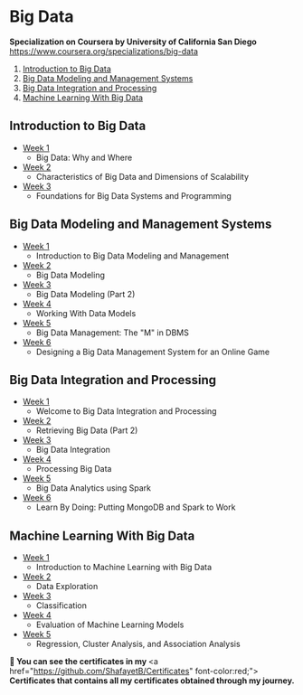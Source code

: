 # Big Data

<strong><p> Specialization on Coursera by University of California San Diego</strong>  https://www.coursera.org/specializations/big-data </p>

1. [Introduction to Big Data](https://github.com/ShafayetB/Coursera/tree/master/Big-Data/Introduction%20to%20Big%20Data)
2. [Big Data Modeling and Management Systems](https://github.com/ShafayetB/Coursera/tree/master/Big-Data/Big%20Data%20Modelling%20and%20Management%20Systems)
3. [Big Data Integration and Processing](https://github.com/ShafayetB/Coursera/tree/master/Big-Data/Big%20Data%20Integration%20and%20Processing)
4. [Machine Learning With Big Data](https://github.com/ShafayetB/Coursera/tree/master/Big-Data/Machine%20Learning%20with%20Big%20Data)


## Introduction to Big Data

- [Week 1](https://github.com/ShafayetB/Coursera/tree/master/Big-Data/Introduction%20to%20Big%20Data/Week%201)
  - Big Data: Why and Where
- [Week 2](https://github.com/ShafayetB/Coursera/tree/master/Big-Data/Introduction%20to%20Big%20Data/Week%202)
  - Characteristics of Big Data and Dimensions of Scalability
- [Week 3](https://github.com/ShafayetB/Coursera/tree/master/Big-Data/Introduction%20to%20Big%20Data/Week%203)
  - Foundations for Big Data Systems and Programming
  
  
 ## Big Data Modeling and Management Systems
  
 - [Week 1](https://github.com/ShafayetB/Coursera/tree/master/Big-Data/Big%20Data%20Modelling%20and%20Management%20Systems)
    - Introduction to Big Data Modeling and Management
 - [Week 2](https://github.com/ShafayetB/Coursera/tree/master/Big-Data/Big%20Data%20Modelling%20and%20Management%20Systems/Week%202)
    - Big Data Modeling
 - [Week 3](https://github.com/ShafayetB/Coursera/tree/master/Big-Data/Big%20Data%20Modelling%20and%20Management%20Systems/Week%203)
    - Big Data Modeling (Part 2)
 - [Week 4](https://github.com/ShafayetB/Coursera/tree/master/Big-Data/Big%20Data%20Modelling%20and%20Management%20Systems/Week%204)
    - Working With Data Models
 - [Week 5](https://github.com/ShafayetB/Coursera/tree/master/Big-Data/Big%20Data%20Modelling%20and%20Management%20Systems/Week%205)
    - Big Data Management: The "M" in DBMS
 - [Week 6](https://github.com/ShafayetB/Coursera/tree/master/Big-Data/Big%20Data%20Modelling%20and%20Management%20Systems/Week%206)
    - Designing a Big Data Management System for an Online Game
    
 
 ## Big Data Integration and Processing
  
 - [Week 1](https://github.com/ShafayetB/Coursera/tree/master/Big-Data/Big%20Data%20Integration%20and%20Processing)
    - Welcome to Big Data Integration and Processing
 - [Week 2](https://github.com/ShafayetB/Coursera/tree/master/Big-Data/Big%20Data%20Integration%20and%20Processing/Week%202)
    - Retrieving Big Data (Part 2)
 - [Week 3](https://github.com/ShafayetB/Coursera/tree/master/Big-Data/Big%20Data%20Integration%20and%20Processing/Week%203)
    - Big Data Integration
 - [Week 4](https://github.com/ShafayetB/Coursera/tree/master/Big-Data/Big%20Data%20Integration%20and%20Processing/Week%204)
    - Processing Big Data
 - [Week 5](https://github.com/ShafayetB/Coursera/tree/master/Big-Data/Big%20Data%20Integration%20and%20Processing/Week%205)
    - Big Data Analytics using Spark
 - [Week 6](https://github.com/ShafayetB/Coursera/tree/master/Big-Data/Big%20Data%20Integration%20and%20Processing/Week%206)
    - Learn By Doing: Putting MongoDB and Spark to Work
       

## Machine Learning With Big Data
  
 - [Week 1](https://github.com/ShafayetB/Coursera/tree/master/Big-Data/Machine%20Learning%20with%20Big%20Data/Week%201)
    - Introduction to Machine Learning with Big Data
 - [Week 2](https://github.com/ShafayetB/Coursera/tree/master/Big-Data/Machine%20Learning%20with%20Big%20Data/Week%202)
    - Data Exploration
 - [Week 3](https://github.com/ShafayetB/Coursera/tree/master/Big-Data/Machine%20Learning%20with%20Big%20Data/Week%203)
    - Classification
 - [Week 4](https://github.com/ShafayetB/Coursera/tree/master/Big-Data/Machine%20Learning%20with%20Big%20Data/Week%204)
    - Evaluation of Machine Learning Models
 - [Week 5](https://github.com/ShafayetB/Coursera/tree/master/Big-Data/Machine%20Learning%20with%20Big%20Data/Week%205)
    - Regression, Cluster Analysis, and Association Analysis


<strong><p>🌟 You can see the certificates in my </strong> <a href="https://github.com/ShafayetB/Certificates" font-color:red;"><b> Certificates </b> </a> <strong>that contains all my certificates obtained through my journey.</strong></p><br>


    
 
